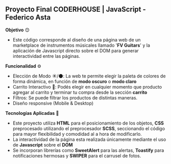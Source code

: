Proyecto Final CODERHOUSE | JavaScript - Federico Asta
-
**Objetivo** :blush:
- Este código corresponde al diseño de una página web de un marketplace de instrumentos músicales llamado '**FV Guitars**' y la aplicación de Javascript directo sobre el DOM para generar interactividad entre las páginas.

**Funcionalidad** :gear:
- Elección de Modo :sunny:/:new_moon:: La web te permite elegir la paleta de colores de forma dinámica, en función de **modo oscuro** o **modo claro**
- Carrito Interactivo :shopping_cart:: Podés elegir en cualquier momento que producto agregar al carrito y terminar tu compra desde la sección **carrito**
- Filtros: Se puede filtrar los productos de distintas maneras.
- Diseño responsive (Mobile & Desktop)

**Tecnologías Aplicadas**  :rocket:
- Este proyecto utiliza **HTML** para el posicionamiento de los objetos, **CSS** preprocesado utilizando el preprocesador **SCSS**, seccionando el código para mayor flexibilidad y comodidad al a hora de modificarlo.
- La interactividad de la página esta realizada únicamente mediante el uso de **Javascript** sobre el **DOM**
- Se incorporan librerías como **SweetAlert** para las alertas, **Toastify** para notificaciones hermosas y **SWIPER** para el carrusel de fotos. 

